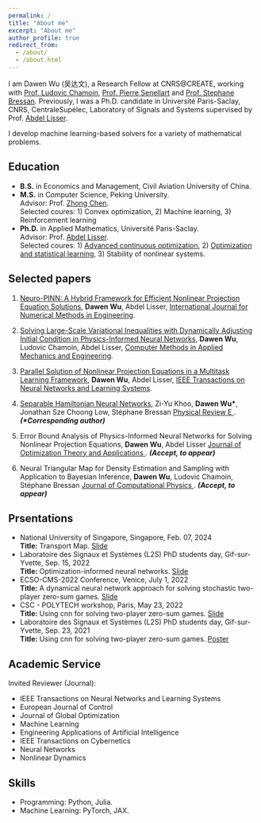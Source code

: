 ```yaml
---
permalink: /
title: "About me"
excerpt: "About me"
author_profile: true
redirect_from: 
  - /about/
  - /about.html
---
```


I am Dawen Wu (吴达文), a Research Fellow at CNRS@CREATE, working with [Prof. Ludovic Chamoin](https://scholar.google.fr/citations?user=uxjp8e0AAAAJ&hl=fr), [Prof. Pierre Senellart](https://pierre.senellart.com/) and [Prof. Stephane Bressan](https://www.comp.nus.edu.sg/~steph/).
Previously, I was a Ph.D. candidate in Université Paris-Saclay, CNRS, CentraleSupélec, Laboratory of
Signals and Systems supervised by Prof. [Abdel Lisser](https://l2s.centralesupelec.fr/u/lisser-abdel/).

I develop machine learning-based solvers for a variety of mathematical problems.

## Education
* **B.S.** in Economics and Management, Civil Aviation University of China.
* **M.S.** in Computer Science, Peking University.  
            Advisor: Prof. [Zhong Chen](https://infosec.pku.edu.cn/zsxx/bszs/index.htm).   
            Selected coures: 1) Convex optimization, 2) Machine learning, 3) Reinforcement learning    
* **Ph.D.** in Applied Mathematics, Université Paris-Saclay.  
            Advisor: Prof. [Abdel Lisser](https://l2s.centralesupelec.fr/u/lisser-abdel/).  
            Selected coures: 1) [Advanced continuous optimization](https://who.rocq.inria.fr/Jean-Charles.Gilbert/ipp/optim.html), 2) [Optimization and statistical learning](https://www.di.ens.fr/~fbach/orsay2021.html), 3) Stability of nonlinear systems.

## Selected papers

1. [Neuro-PINN: A Hybrid Framework for Efficient Nonlinear Projection Equation Solutions](https://onlinelibrary.wiley.com/doi/abs/10.1002/nme.7377), **Dawen Wu**, Abdel Lisser, <ins>International Journal for Numerical Methods in Engineering</ins>. <span style="color:red"></span>

2. [Solving Large-Scale Variational Inequalities with Dynamically Adjusting Initial Condition in Physics-Informed Neural Networks](https://www.sciencedirect.com/science/article/abs/pii/S0045782524004122), **Dawen Wu**, Ludovic Chamoin, Abdel Lisser, <ins>Computer Methods in Applied Mechanics and Engineering</ins>. <span style="color:red"></span>

3. [Parallel Solution of Nonlinear Projection Equations in a Multitask Learning Framework](https://ieeexplore.ieee.org/abstract/document/10412653/), **Dawen Wu**, Abdel Lisser, <ins>IEEE Transactions on Neural Networks and Learning Systems</ins>.  <span style="color:red"></span>

4. [Separable Hamiltonian Neural Networks](https://journals.aps.org/pre/abstract/10.1103/PhysRevE.110.044205), Zi-Yu Khoo, **Dawen Wu\***, Jonathan Sze Choong Low, Stéphane Bressan <ins> Physical Review E </ins>. **_(\*Corresponding author)_**

5. Error Bound Analysis of Physics-Informed Neural Networks for Solving Nonlinear Projection Equations,  **Dawen Wu**, Abdel Lisser <ins> Journal of Optimization Theory and Applications
 </ins>. **_(Accept, to appear)_**

6. Neural Triangular Map for Density Estimation and Sampling with Application to Bayesian Inference,  **Dawen Wu**, Ludovic Chamoin, Stéphane Bressan
 <ins> Journal of Computational Physics
 </ins>. **_(Accept, to appear)_**

## Prsentations
* National University of Singapore, Singapore, Feb. 07, 2024  
**Title:** Transport Map. [Slide](http://wuwudawen.github.io/files/slide5.pdf)
* Laboratoire des Signaux et Systèmes (L2S) PhD students day, Gif-sur-Yvette, Sep. 15, 2022  
**Title:** Optimization-informed neural networks. [Slide](http://wuwudawen.github.io/files/slide4.pdf)
* ECSO-CMS-2022 Conference, Venice, July 1, 2022  
**Title:** A dynamical neural network approach for solving stochastic two-player zero-sum games. [Slide](http://wuwudawen.github.io/files/slide3.pdf)
* CSC - POLYTECH workshop, Paris, May 23, 2022  
**Title:**  Using cnn for solving two-player zero-sum games. [Slide](http://wuwudawen.github.io/files/slide2.pdf)
* Laboratoire des Signaux et Systèmes (L2S) PhD students day, Gif-sur-Yvette, Sep. 23, 2021  
**Title:**  Using cnn for solving two-player zero-sum games. [Poster](http://wuwudawen.github.io/files/poster1.pdf)

## Academic Service
<!-- * Invited Reviewer (Conference): IJCAI -->
Invited Reviewer (Journal): 
  * IEEE Transactions on Neural Networks and Learning Systems
  * European Journal of Control
  * Journal of Global Optimization
  * Machine Learning
  * Engineering Applications of Artificial Intelligence
  * IEEE Transactions on Cybernetics
  * Neural Networks
  * Nonlinear Dynamics

## Skills

* Programming: Python, Julia.
* Machine Learning: PyTorch, JAX.
